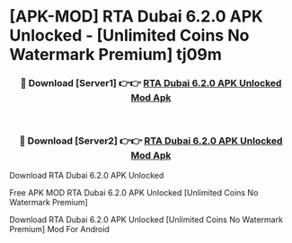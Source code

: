 # [APK-MOD] RTA Dubai 6.2.0 APK Unlocked - [Unlimited Coins No Watermark Premium] tj09m



<div align="center">
<h3>🔴 Download [Server1] 👉👉 <a href="https://momento.my/?title=RTA_Dubai_6.2.0_APK_Unlocked">RTA Dubai 6.2.0 APK Unlocked Mod Apk</a></h3><br>

<h3>🔴 Download [Server2] 👉👉 <a href="https://momento.my/?title=RTA_Dubai_6.2.0_APK_Unlocked">RTA Dubai 6.2.0 APK Unlocked Mod Apk</a></h3>
</div>



Download RTA Dubai 6.2.0 APK Unlocked 

Free APK MOD RTA Dubai 6.2.0 APK Unlocked [Unlimited Coins No Watermark Premium]

Download RTA Dubai 6.2.0 APK Unlocked [Unlimited Coins No Watermark Premium] Mod For Android
